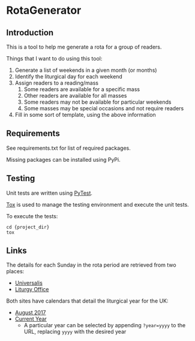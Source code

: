 # RotaGenerator

## Introduction

This is a tool to help me generate a rota for a group of readers.

Things that I want to do using this tool:

1. Generate a list of weekends in a given month (or months)
2. Identify the liturgical day for each weekend
3. Assign readers to a reading/mass
   1. Some readers are available for a specific mass
   2. Other readers are available for all masses
   3. Some readers may not be available for particular weekends
   4. Some masses may be special occasions and not require readers
4. Fill in some sort of template, using the above information

## Requirements

See requirements.txt for list of required packages.

Missing packages can be installed using PyPi.

## Testing

Unit tests are written using [PyTest](https://docs.pytest.org/en/latest/).

[Tox](https://tox.readthedocs.io/en/latest/) is used to manage the testing
environment and execute the unit tests.

To execute the tests:

    cd {project_dir}
    tox

## Links

The details for each Sunday in the rota period are retrieved from two places:

+ [Universalis](http://universalis.com/)
+ [Liturgy Office](www.liturgyoffice.org.uk/)

Both sites have calendars that detail the liturgical year for the UK:

+ [August 2017](http://www.liturgyoffice.org.uk/Calendar/2017/Aug.shtml)
+ [Current Year](http://universalis.com/calendar.htm)
  + A particular year can be selected by appending ``?year=yyyy`` to the URL, replacing ``yyyy`` with the desired year

